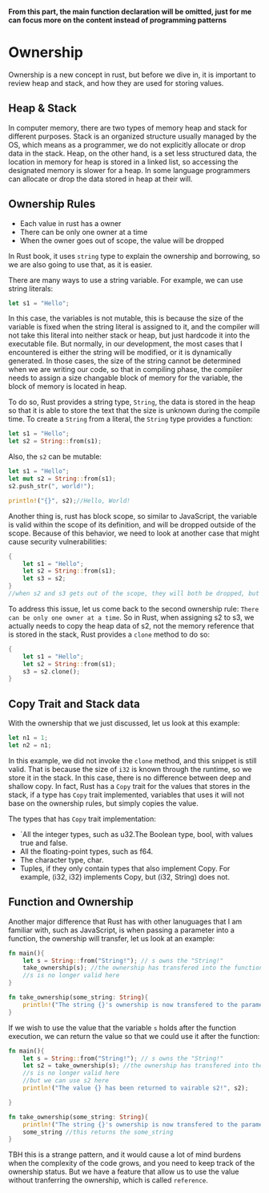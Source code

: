 **From this part, the main function declaration will be omitted, just for me can
focus more on the content instead of programming patterns**

# Ownership

Ownership is a new concept in rust, but before we dive in, it is important to
review heap and stack, and how they are used for storing values.

## Heap & Stack

In computer memory, there are two types of memory heap and stack for different
purposes. Stack is an organized structure usually managed by the OS, which means
as a programmer, we do not explicitly allocate or drop data in the stack. Heap,
on the other hand, is a set less structured data, the location in memory for
heap is stored in a linked list, so accessing the designated memory is slower
for a heap. In some language programmers can allocate or drop the data stored in
heap at their will.

## Ownership Rules

- Each value in rust has a owner
- There can be only one owner at a time
- When the owner goes out of scope, the value will be dropped

In Rust book, it uses `string` type to explain the ownership and borrowing, so
we are also going to use that, as it is easier.

There are many ways to use a string variable. For example, we can use string
literals:

```rust
let s1 = "Hello";
```

In this case, the variables is not mutable, this is because the size of the
variable is fixed when the string literal is assigned to it, and the compiler
will not take this literal into neither stack or heap, but just hardcode it into
the executable file. But normally, in our development, the most cases that I
encountered is either the string will be modified, or it is dynamically
generated. In those cases, the size of the string cannot be determined when we
are writing our code, so that in compiling phase, the compiler needs to assign a
size changable block of memory for the variable, the block of memory is located
in heap.

To do so, Rust provides a string type, `String`, the data is stored in the heap
so that it is able to store the text that the size is unknown during the compile
time. To create a `String` from a literal, the `String` type provides a
function:

```rust
let s1 = "Hello";
let s2 = String::from(s1);
```

Also, the `s2` can be mutable:

```rust
let s1 = "Hello";
let mut s2 = String::from(s1);
s2.push_str(", world!");

println!("{}", s2);//Hello, World!
```

Another thing is, rust has block scope, so similar to JavaScript, the variable
is valid within the scope of its definition, and will be dropped outside of the
scope. Because of this behavior, we need to look at another case that might
cause security vulnerabilities:

```rust
{
    let s1 = "Hello";
    let s2 = String::from(s1);
    let s3 = s2;
}
//when s2 and s3 gets out of the scope, they will both be dropped, but they are pointing to the same address in the heap, so that memory block will be dropped twice
```

To address this issue, let us come back to the second ownership rule:
`There can be only one owner at a time`. So in Rust, when assigning s2 to s3, we
actually needs to copy the heap data of s2, not the memory reference that is
stored in the stack, Rust provides a `clone` method to do so:

```rust
{
    let s1 = "Hello";
    let s2 = String::from(s1);
    s3 = s2.clone();
}
```

## Copy Trait and Stack data

With the ownership that we just discussed, let us look at this example:

```rust
let n1 = 1;
let n2 = n1;
```

In this example, we did not invoke the `clone` method, and this snippet is still
valid. That is because the size of `i32` is known through the runtime, so we
store it in the stack. In this case, there is no difference between deep and
shallow copy. In fact, Rust has a `Copy` trait for the values that stores in the
stack, if a type has `Copy` trait implemented, variables that uses it will not
base on the ownership rules, but simply copies the value.

The types that has `Copy` trait implementation:

- `All the integer types, such as u32.The Boolean type, bool, with values true
  and false.
- All the floating-point types, such as f64.
- The character type, char.
- Tuples, if they only contain types that also implement Copy. For example,
  (i32, i32) implements Copy, but (i32, String) does not.

## Function and Ownership

Another major difference that Rust has with other lanuguages that I am familiar
with, such as JavaScript, is when passing a parameter into a function, the
ownership will transfer, let us look at an example:

```rust
fn main(){
    let s = String::from("String!"); // s owns the "String!" 
    take_ownership(s); //the ownership has transfered into the function
    //s is no longer valid here
}

fn take_ownership(some_string: String){
    println!("The string {}'s ownership is now transfered to the parameter");
}
```

If we wish to use the value that the variable `s` holds after the function execution, we can return the value so that we could use it after the function:

```rust
fn main(){
    let s = String::from("String!"); // s owns the "String!" 
    let s2 = take_ownership(s); //the ownership has transfered into the function
    //s is no longer valid here
    //but we can use s2 here
    println!("The value {} has been returned to vairable s2!", s2);

}

fn take_ownership(some_string: String){
    println!("The string {}'s ownership is now transfered to the parameter");
    some_string //this returns the some_string
}
```

TBH this is a strange pattern, and it would cause a lot of mind burdens when the complexity of the code grows, and you need to keep track of the ownership status. But we have a feature that allow us to use the value without tranferring the ownership, which is called ```reference```.
